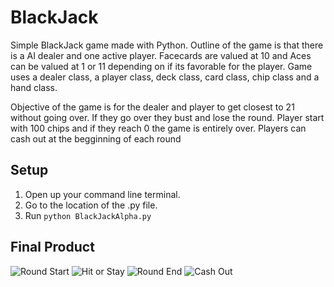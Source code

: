 # BlackJack
Simple BlackJack game made with Python. Outline of the game is that there is a AI dealer and one active player. Facecards are valued at 10 and Aces can be valued at 1 or 11 depending on if its favorable for the player. Game uses a dealer class, a player class, deck class, card class, chip class and a hand class. 

Objective of the game is for the dealer and player to get closest to 21 without going over. If they go over they bust and lose the round. Player start with 100 chips and if they reach 0 the game is entirely over. Players can cash out at the begginning of each round

## Setup
1. Open up your command line terminal.
1. Go to the location of the .py file.
1. Run ``python BlackJackAlpha.py``

## Final Product

![Round Start](https://github.com/KewlKewlKewl/BlackJack/blob/main/docs/BetFold.jpg?raw=true)
![Hit or Stay](https://github.com/KewlKewlKewl/BlackJack/blob/main/docs/hitorstand.jpg?raw=true)
![Round End](https://github.com/KewlKewlKewl/BlackJack/blob/main/docs/roundover.jpg?raw=true)
![Cash Out](https://github.com/KewlKewlKewl/BlackJack/blob/main/docs/cashout.jpg?raw=true)
